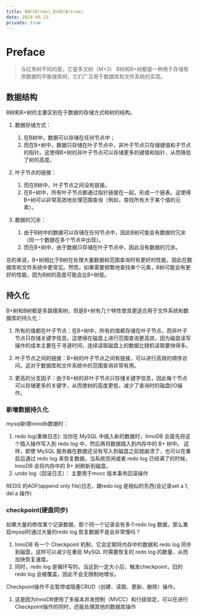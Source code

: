 ```yaml
---
title: B树(Btree),B+树(B+tree)
date: 2024-05-23
private: true
---
```

# Preface
>与红黑树不同的是，它是多叉树（M>3） B树和B+树都是一种用于存储有序数据的平衡搜索树，它们广泛用于数据库和文件系统的实现。

## 数据结构
B树和B+树的主要区别在于数据的存储方式和树的结构。

1. 数据存储方式：
   1. 在B树中，数据可以存储在任何节点中；
   2. 而在B+树中，数据只存储在叶子节点中，非叶子节点只存储键值和子节点的指针。这使得B+树的非叶子节点可以存储更多的键值和指针，从而降低了树的高度。
2. 叶子节点的链接：
   1. 而在B树中，叶子节点之间没有链接。
   2. 在B+树中，所有叶子节点都通过指针链接在一起，形成一个链表。这使得B+树可以非常高效地处理范围查询（例如，查找所有大于某个值的元素）。

3. 数据的冗余：
   1. 由于B树中的数据可以存储在任何节点中，因此B树可能会有数据的冗余（同一个数据在多个节点中出现）。
   2. 而在B+树中，由于数据只存储在叶子节点中，因此没有数据的冗余。

总的来说，B+树相比于B树在处理大量数据和范围查询时有更好的性能，因此在数据库和文件系统中更常见。然而，如果需要频繁地查找单个元素，B树可能会有更好的性能，因为B树的高度可能会比B+树低。


## 持久化
B+树和B树都是多路搜索树，但是B+树有几个特性使其更适合用于文件系统和数据库的持久化：

1. 所有的值都在叶子节点：在B+树中，所有的值都存储在叶子节点，而非叶子节点只存储关键字信息。这使得在磁盘上进行范围查询更高效，因为磁盘读写操作的成本主要在于寻道时间，连续读取磁盘上的数据比随机读取要快得多。

2. 叶子节点之间的链接：B+树的叶子节点之间有链接，可以进行高效的顺序访问。这对于数据库和文件系统中的范围查询非常有用。

3. 更高的分支因子：由于B+树的非叶子节点只存储关键字信息，因此每个节点可以存储更多的关键字，从而使树的高度更低，减少了查询时的磁盘I/O操作。

###  新增数据持久化
mysql新增innodb数据时：

1. redo log(重做日志): 当你在 MySQL 中插入新的数据时，InnoDB 会首先将这个插入操作写入到 redo log 中，然后再将数据插入到内存中的 B+ 树中。
    这样，即使 MySQL 服务器在数据还没有写入到磁盘之前就崩溃了，也可以在重启后通过 redo log 来恢复数据。当系统空闲或者 redo log 已经满了的时候，InnoDB 会将内存中的 B+ 树刷新到磁盘。
2. undo log（回滚日志）： 主要用于mvcc 版本事务回滚操作

REDIS 的AOF(append only file)日志，跟redo log 是相似的东西(会记录set a 1, del a 操作)

### checkpoint(硬盘同步)
如果大量的修改某个记录数据，那个同一个记录会有多个redo log 数据，那么重启mysql时通过大量的redo log 恢复数据不是会非常慢吗？

1. InnoDB 有一个 Checkpoint 机制，它会定期将内存中的数据和 redo log 同步到磁盘，这样可以减少在重启 MySQL 时需要恢复的 redo log 的数量，从而加快恢复速度。
2. 同时，redo log 是循环写的，当达到一定大小后，触发checkpoint，旧的 redo log 会被覆盖，因此不会无限制地增长。

Checkpoint操作不会暂停或阻塞CRUD（创建、读取、更新、删除）操作。
1. 这是因为InnoDB使用了多版本并发控制（MVCC）和行级锁定，可以在进行Checkpoint操作的同时，还能处理其他的数据库操作